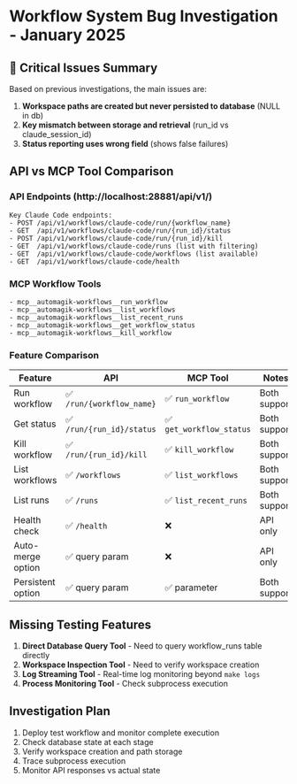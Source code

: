 # Workflow System Bug Investigation - January 2025

## 🚨 Critical Issues Summary

Based on previous investigations, the main issues are:
1. **Workspace paths are created but never persisted to database** (NULL in db)
2. **Key mismatch between storage and retrieval** (run_id vs claude_session_id)
3. **Status reporting uses wrong field** (shows false failures)

## API vs MCP Tool Comparison

### API Endpoints (http://localhost:28881/api/v1/)
```
Key Claude Code endpoints:
- POST /api/v1/workflows/claude-code/run/{workflow_name}
- GET  /api/v1/workflows/claude-code/run/{run_id}/status
- POST /api/v1/workflows/claude-code/run/{run_id}/kill
- GET  /api/v1/workflows/claude-code/runs (list with filtering)
- GET  /api/v1/workflows/claude-code/workflows (list available)
- GET  /api/v1/workflows/claude-code/health
```

### MCP Workflow Tools
```
- mcp__automagik-workflows__run_workflow
- mcp__automagik-workflows__list_workflows  
- mcp__automagik-workflows__list_recent_runs
- mcp__automagik-workflows__get_workflow_status
- mcp__automagik-workflows__kill_workflow
```

### Feature Comparison

| Feature | API | MCP Tool | Notes |
|---------|-----|----------|-------|
| Run workflow | ✅ `/run/{workflow_name}` | ✅ `run_workflow` | Both support |
| Get status | ✅ `/run/{run_id}/status` | ✅ `get_workflow_status` | Both support |
| Kill workflow | ✅ `/run/{run_id}/kill` | ✅ `kill_workflow` | Both support |
| List workflows | ✅ `/workflows` | ✅ `list_workflows` | Both support |
| List runs | ✅ `/runs` | ✅ `list_recent_runs` | Both support |
| Health check | ✅ `/health` | ❌ | API only |
| Auto-merge option | ✅ query param | ❌ | API only |
| Persistent option | ✅ query param | ✅ parameter | Both support |

## Missing Testing Features

1. **Direct Database Query Tool** - Need to query workflow_runs table directly
2. **Workspace Inspection Tool** - Need to verify workspace creation
3. **Log Streaming Tool** - Real-time log monitoring beyond `make logs`
4. **Process Monitoring Tool** - Check subprocess execution

## Investigation Plan

1. Deploy test workflow and monitor complete execution
2. Check database state at each stage
3. Verify workspace creation and path storage
4. Trace subprocess execution
5. Monitor API responses vs actual state